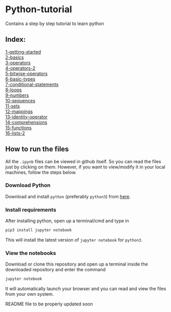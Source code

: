 # Python-tutorial
Contains a step by step tutorial to learn python


## Index:  
[1-getting-started](1-getting-started.ipynb)  
[2-basics](2-basics.ipynb)  
[3-operators](3-operators.ipynb)  
[4-operators-2](4-operators-2.ipynb)  
[5-bitwise-operators](5-bitwise-operators.ipynb)  
[6-basic-types](6-basic-types.ipynb)  
[7-conditional-statements](7-conditional-statements.ipynb)  
[8-loops](8-loops.ipynb)  
[9-numbers](9-numbers.ipynb)  
[10-sequences](10-sequences.ipynb)  
[11-sets](11-sets.ipynb)  
[12-mappings](12-mappings.ipynb)  
[13-identity-operator](13-identity-operator.ipynb)  
[14-comprehensions](14-comprehensions.ipynb)  
[15-functions](15-functions.ipynb)  
[16-lists-2](16-lists-2.ipynb)  



## How to run the files
All the `.ipynb` files can be viewed in github itself. So you can read the files just by clicking on them.
However, if you want to view/modify it in your local machines, follow the steps below.

### Download Python
Download and install `python` (preferably `python3`) from [here](python.org).  

### Install requirements
After installing python, open up a terminal/cmd and type in
```cmd
pip3 install jupyter notebook
```
This will install the latest version of `jupyter notebook` for `python3`.

### View the notebooks
Download or clone this repository and open up a terminal inside the downloaded repository and enter the command
```cmd
jupyter notebook
```
It will automatically launch your browser and you can read and view the files from your own system.


README file to be properly updated soon
